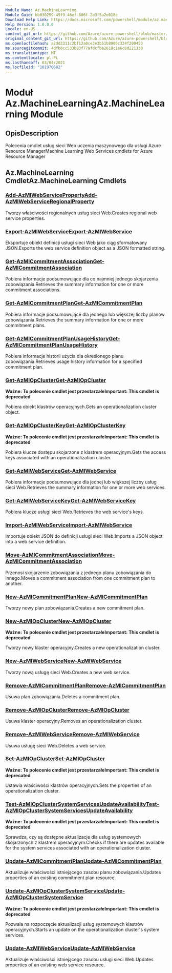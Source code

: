 ```yaml
---
Module Name: Az.MachineLearning
Module Guid: bb030259-49f9-46ef-806f-2a3f5a2e018e
Download Help Link: https://docs.microsoft.com/powershell/module/az.machinelearning
Help Version: 1.0.0.0
Locale: en-US
content_git_url: https://github.com/Azure/azure-powershell/blob/master/src/MachineLearning/MachineLearning/help/Az.MachineLearning.md
original_content_git_url: https://github.com/Azure/azure-powershell/blob/master/src/MachineLearning/MachineLearning/help/Az.MachineLearning.md
ms.openlocfilehash: a2dd2311c2bf12a0ce3e3b51b8906c324f200453
ms.sourcegitcommit: 4dfb0cc533b83f77afdcfbe2618c1e6c8d221330
ms.translationtype: MT
ms.contentlocale: pl-PL
ms.lasthandoff: 03/04/2021
ms.locfileid: "101970682"
---
```

# <span data-ttu-id="e794b-101">Moduł Az.MachineLearning</span><span class="sxs-lookup"><span data-stu-id="e794b-101">Az.MachineLearning Module</span></span>
## <span data-ttu-id="e794b-102">Opis</span><span class="sxs-lookup"><span data-stu-id="e794b-102">Description</span></span>
<span data-ttu-id="e794b-103">Polecenia cmdlet usług sieci Web uczenia maszynowego dla usługi Azure Resource Manager</span><span class="sxs-lookup"><span data-stu-id="e794b-103">Machine Learning Web Services cmdlets for Azure Resource Manager</span></span>

## <span data-ttu-id="e794b-104">Az.MachineLearning Cmdlet</span><span class="sxs-lookup"><span data-stu-id="e794b-104">Az.MachineLearning Cmdlets</span></span>
### [<span data-ttu-id="e794b-105">Add-AzMlWebServiceProperty</span><span class="sxs-lookup"><span data-stu-id="e794b-105">Add-AzMlWebServiceRegionalProperty</span></span>](Add-AzMlWebServiceRegionalProperty.md)
<span data-ttu-id="e794b-106">Tworzy właściwości regionalnych usług sieci Web.</span><span class="sxs-lookup"><span data-stu-id="e794b-106">Creates regional web service properties.</span></span>

### [<span data-ttu-id="e794b-107">Export-AzMlWebService</span><span class="sxs-lookup"><span data-stu-id="e794b-107">Export-AzMlWebService</span></span>](Export-AzMlWebService.md)
<span data-ttu-id="e794b-108">Eksportuje obiekt definicji usługi sieci Web jako ciąg sformatowany JSON.</span><span class="sxs-lookup"><span data-stu-id="e794b-108">Exports the web service definition object as a JSON formatted string.</span></span>

### [<span data-ttu-id="e794b-109">Get-AzMlCommitmentAssociation</span><span class="sxs-lookup"><span data-stu-id="e794b-109">Get-AzMlCommitmentAssociation</span></span>](Get-AzMlCommitmentAssociation.md)
<span data-ttu-id="e794b-110">Pobiera informacje podsumowujące dla co najmniej jednego skojarzenia zobowiązania.</span><span class="sxs-lookup"><span data-stu-id="e794b-110">Retrieves the summary information for one or more commitment associations.</span></span>

### [<span data-ttu-id="e794b-111">Get-AzMlCommitmentPlan</span><span class="sxs-lookup"><span data-stu-id="e794b-111">Get-AzMlCommitmentPlan</span></span>](Get-AzMlCommitmentPlan.md)
<span data-ttu-id="e794b-112">Pobiera informacje podsumowujące dla jednego lub większej liczby planów zobowiązania.</span><span class="sxs-lookup"><span data-stu-id="e794b-112">Retrieves the summary information for one or more commitment plans.</span></span>

### [<span data-ttu-id="e794b-113">Get-AzMlCommitmentPlanUsageHistory</span><span class="sxs-lookup"><span data-stu-id="e794b-113">Get-AzMlCommitmentPlanUsageHistory</span></span>](Get-AzMlCommitmentPlanUsageHistory.md)
<span data-ttu-id="e794b-114">Pobiera informacje historii użycia dla określonego planu zobowiązania.</span><span class="sxs-lookup"><span data-stu-id="e794b-114">Retrieves usage history information for a specified commitment plan.</span></span>

### [<span data-ttu-id="e794b-115">Get-AzMlOpCluster</span><span class="sxs-lookup"><span data-stu-id="e794b-115">Get-AzMlOpCluster</span></span>](Get-AzMlOpCluster.md)
<span data-ttu-id="e794b-116">**Ważne: To polecenie cmdlet jest przestarzałe**</span><span class="sxs-lookup"><span data-stu-id="e794b-116">**Important: This cmdlet is deprecated**</span></span>

<span data-ttu-id="e794b-117">Pobiera obiekt klastrów operacyjnych.</span><span class="sxs-lookup"><span data-stu-id="e794b-117">Gets an operationalization cluster object.</span></span>

### [<span data-ttu-id="e794b-118">Get-AzMlOpClusterKey</span><span class="sxs-lookup"><span data-stu-id="e794b-118">Get-AzMlOpClusterKey</span></span>](Get-AzMlOpClusterKey.md)
<span data-ttu-id="e794b-119">**Ważne: To polecenie cmdlet jest przestarzałe**</span><span class="sxs-lookup"><span data-stu-id="e794b-119">**Important: This cmdlet is deprecated**</span></span>

<span data-ttu-id="e794b-120">Pobiera klucze dostępu skojarzone z klastrem operacyjnym.</span><span class="sxs-lookup"><span data-stu-id="e794b-120">Gets the access keys associated with an operationalization cluster.</span></span>

### [<span data-ttu-id="e794b-121">Get-AzMlWebService</span><span class="sxs-lookup"><span data-stu-id="e794b-121">Get-AzMlWebService</span></span>](Get-AzMlWebService.md)
<span data-ttu-id="e794b-122">Pobiera informacje podsumowujące dla jednej lub większej liczby usług sieci Web.</span><span class="sxs-lookup"><span data-stu-id="e794b-122">Retrieves the summary information for one or more web services.</span></span>

### [<span data-ttu-id="e794b-123">Get-AzMlWebServiceKey</span><span class="sxs-lookup"><span data-stu-id="e794b-123">Get-AzMlWebServiceKey</span></span>](Get-AzMlWebServiceKey.md)
<span data-ttu-id="e794b-124">Pobiera klucze usługi sieci Web.</span><span class="sxs-lookup"><span data-stu-id="e794b-124">Retrieves the web service's keys.</span></span>

### [<span data-ttu-id="e794b-125">Import-AzMlWebService</span><span class="sxs-lookup"><span data-stu-id="e794b-125">Import-AzMlWebService</span></span>](Import-AzMlWebService.md)
<span data-ttu-id="e794b-126">Importuje obiekt JSON do definicji usługi sieci Web.</span><span class="sxs-lookup"><span data-stu-id="e794b-126">Imports a JSON object into a web service definition.</span></span>

### [<span data-ttu-id="e794b-127">Move-AzMlCommitmentAssociation</span><span class="sxs-lookup"><span data-stu-id="e794b-127">Move-AzMlCommitmentAssociation</span></span>](Move-AzMlCommitmentAssociation.md)
<span data-ttu-id="e794b-128">Przenosi skojarzenie zobowiązania z jednego planu zobowiązania do innego.</span><span class="sxs-lookup"><span data-stu-id="e794b-128">Moves a commitment association from one commitment plan to another.</span></span>

### [<span data-ttu-id="e794b-129">New-AzMlCommitmentPlan</span><span class="sxs-lookup"><span data-stu-id="e794b-129">New-AzMlCommitmentPlan</span></span>](New-AzMlCommitmentPlan.md)
<span data-ttu-id="e794b-130">Tworzy nowy plan zobowiązania.</span><span class="sxs-lookup"><span data-stu-id="e794b-130">Creates a new commitment plan.</span></span>

### [<span data-ttu-id="e794b-131">New-AzMlOpCluster</span><span class="sxs-lookup"><span data-stu-id="e794b-131">New-AzMlOpCluster</span></span>](New-AzMlOpCluster.md)
<span data-ttu-id="e794b-132">**Ważne: To polecenie cmdlet jest przestarzałe**</span><span class="sxs-lookup"><span data-stu-id="e794b-132">**Important: This cmdlet is deprecated**</span></span>

<span data-ttu-id="e794b-133">Tworzy nowy klaster operacyjny.</span><span class="sxs-lookup"><span data-stu-id="e794b-133">Creates a new operationalization cluster.</span></span>

### [<span data-ttu-id="e794b-134">New-AzMlWebService</span><span class="sxs-lookup"><span data-stu-id="e794b-134">New-AzMlWebService</span></span>](New-AzMlWebService.md)
<span data-ttu-id="e794b-135">Tworzy nową usługę sieci Web.</span><span class="sxs-lookup"><span data-stu-id="e794b-135">Creates a new web service.</span></span>

### [<span data-ttu-id="e794b-136">Remove-AzMlCommitmentPlan</span><span class="sxs-lookup"><span data-stu-id="e794b-136">Remove-AzMlCommitmentPlan</span></span>](Remove-AzMlCommitmentPlan.md)
<span data-ttu-id="e794b-137">Usuwa plan zobowiązania.</span><span class="sxs-lookup"><span data-stu-id="e794b-137">Deletes a commitment plan.</span></span>

### [<span data-ttu-id="e794b-138">Remove-AzMlOpCluster</span><span class="sxs-lookup"><span data-stu-id="e794b-138">Remove-AzMlOpCluster</span></span>](Remove-AzMlOpCluster.md)
<span data-ttu-id="e794b-139">Usuwa klaster operacyjny.</span><span class="sxs-lookup"><span data-stu-id="e794b-139">Removes an operationalization cluster.</span></span>

### [<span data-ttu-id="e794b-140">Remove-AzMlWebService</span><span class="sxs-lookup"><span data-stu-id="e794b-140">Remove-AzMlWebService</span></span>](Remove-AzMlWebService.md)
<span data-ttu-id="e794b-141">Usuwa usługę sieci Web.</span><span class="sxs-lookup"><span data-stu-id="e794b-141">Deletes a web service.</span></span>

### [<span data-ttu-id="e794b-142">Set-AzMlOpCluster</span><span class="sxs-lookup"><span data-stu-id="e794b-142">Set-AzMlOpCluster</span></span>](Set-AzMlOpCluster.md)
<span data-ttu-id="e794b-143">**Ważne: To polecenie cmdlet jest przestarzałe**</span><span class="sxs-lookup"><span data-stu-id="e794b-143">**Important: This cmdlet is deprecated**</span></span>

<span data-ttu-id="e794b-144">Ustawia właściwości klastrów operacyjnych.</span><span class="sxs-lookup"><span data-stu-id="e794b-144">Sets the properties of an operationalization cluster.</span></span>

### [<span data-ttu-id="e794b-145">Test-AzMlOpClusterSystemServicesUpdateAvailability</span><span class="sxs-lookup"><span data-stu-id="e794b-145">Test-AzMlOpClusterSystemServicesUpdateAvailability</span></span>](Test-AzMlOpClusterSystemServicesUpdateAvailability.md)
<span data-ttu-id="e794b-146">**Ważne: To polecenie cmdlet jest przestarzałe**</span><span class="sxs-lookup"><span data-stu-id="e794b-146">**Important: This cmdlet is deprecated**</span></span>

<span data-ttu-id="e794b-147">Sprawdza, czy są dostępne aktualizacje dla usług systemowych skojarzonych z klastrem operacyjnym.</span><span class="sxs-lookup"><span data-stu-id="e794b-147">Checks if there are updates available for the system services associated with an operationalization cluster.</span></span>

### [<span data-ttu-id="e794b-148">Update-AzMlCommitmentPlan</span><span class="sxs-lookup"><span data-stu-id="e794b-148">Update-AzMlCommitmentPlan</span></span>](Update-AzMlCommitmentPlan.md)
<span data-ttu-id="e794b-149">Aktualizuje właściwości istniejącego zasobu planu zobowiązania.</span><span class="sxs-lookup"><span data-stu-id="e794b-149">Updates properties of an existing commitment plan resource.</span></span>

### [<span data-ttu-id="e794b-150">Update-AzMlOpClusterSystemService</span><span class="sxs-lookup"><span data-stu-id="e794b-150">Update-AzMlOpClusterSystemService</span></span>](Update-AzMlOpClusterSystemService.md)
<span data-ttu-id="e794b-151">**Ważne: To polecenie cmdlet jest przestarzałe**</span><span class="sxs-lookup"><span data-stu-id="e794b-151">**Important: This cmdlet is deprecated**</span></span>

<span data-ttu-id="e794b-152">Pozwala na rozpoczęcie aktualizacji usług systemowych klastrów operacyjnych.</span><span class="sxs-lookup"><span data-stu-id="e794b-152">Starts an update on the operationalization cluster's system services.</span></span>

### [<span data-ttu-id="e794b-153">Update-AzMlWebService</span><span class="sxs-lookup"><span data-stu-id="e794b-153">Update-AzMlWebService</span></span>](Update-AzMlWebService.md)
<span data-ttu-id="e794b-154">Aktualizuje właściwości istniejącego zasobu usługi sieci Web.</span><span class="sxs-lookup"><span data-stu-id="e794b-154">Updates properties of an existing web service resource.</span></span>

